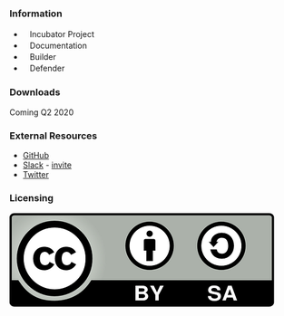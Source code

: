 ### Information
* <i class="fas fa-egg" style="font-size: 1.2em; color:#3468AC;"></i><span style="font-size:1.0em;padding-left:12px;">Incubator Project</span>
* <i class="fas fa-book" style="font-size: 1.2em; color:#233e81;"></i><span style="font-size:1.0em;padding-left:12px;">Documentation</span>
* <i class="fas fa-toolbox" style="font-size: 1.2em; color:#233e81;"></i><span style="font-size:1.0em;padding-left:12px;">Builder</span> 
* <i class="fas fa-shield-alt" style="font-size: 1.2em; color:#233e81;"></i><span style="font-size:1.0em;padding-left:12px;">Defender</span>

### Downloads

Coming Q2 2020

### External Resources

* [GitHub](https://github.com/OWASP/Software-Component-Verification-Standard)
* [Slack](https://owasp.slack.com/channels/project-scvs) - [invite](https://dependencytrack.org/slack/invite)
* [Twitter](https://twitter.com/OWASP_SCVS)

### Licensing

![Creative Commons Attribution ShareAlike 3.0 license](assets/images/creative_commons_sharealike.png)
